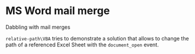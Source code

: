 # MS Word mail merge

Dabbling with mail merges


`relative-path\VBA` tries to demonstrate a solution that allows to change the path of a referenced Excel Sheet with the `document_open` event.
